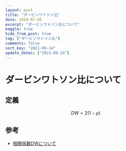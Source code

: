 ```yaml
---
layout: post
title: "ダービンワトソン比"
date: 2019-07-05
excerpt: "ダービンワトソン比について"
kaggle: true
hide_from_post: true
tag: ["ダービンワトソン比"]
comments: false
sort_key: "2021-09-14"
update_dates: ["2021-09-14"]
---
```


# ダービンワトソン比について

## 定義

$$
DW = 2(1-\rho)
$$

## 参考
 - [相関係数DWについて](http://www2.econ.osaka-u.ac.jp/~tanizaki/class/2004/szemi/0525/dw.pdf)
